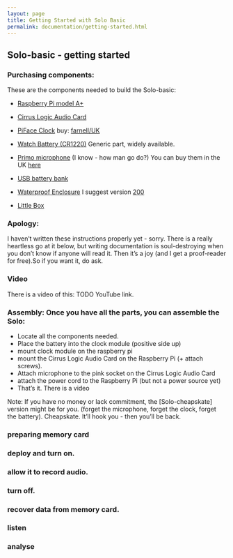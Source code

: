 ```yaml
---
layout: page
title: Getting Started with Solo Basic
permalink: documentation/getting-started.html
---
```


## Solo-basic - getting started

### Purchasing components:

These are the components needed to build the Solo-basic:

* [Raspberry Pi model A+](https://www.raspberrypi.org/products/model-a-plus/)

* [Cirrus Logic Audio Card](http://nowhere/)

* [PiFace Clock](http://www.piface.org.uk/products/piface_clock/) buy: [farnell/UK](http://uk.farnell.com/piface/shim-rtc/real-time-clock-shim-for-raspberry/dp/2434226)

* [Watch Battery (CR1220)](https://www.google.co.uk/search?q=CR1220) Generic part, widely available.

* [Primo microphone](http://www.primomic.com/products/pdf/EM172.pdf) (I know - how man go do?) You can buy them in the UK [here](http://micbooster.com/primo-microphone-capsules/65-clippy-em172-microphone.html#/matched_capsules-mono)

* [USB battery bank](https://www.amazon.co.uk/s/?keywords=ec+technology+powerbank)

* [Waterproof Enclosure](http://dri-box.com) I suggest version [200](http://dri-box.com/size-option/size-200)

* [Little Box](https://www.westonboxes.com/collections/business-card-boxes-1/products/deep-business-card-box)


### Apology:

I haven’t written these instructions properly yet - sorry. There is a really heartless go at it below, but writing documentation is soul-destroying when you don’t know if anyone will read it. Then it’s a joy (and I get a proof-reader for free).So if you want it, do ask.

### Video

There is a video of this: TODO YouTube link.

### Assembly: Once you have all the parts, you can assemble the Solo:

* Locate all the components needed.
* Place the battery into the clock module (positive side up)
* mount clock module on the raspberry pi
* mount the Cirrus Logic Audio Card on the Raspberry Pi (+ attach screws).
* Attach microphone to the pink socket on the Cirrus Logic Audio Card
* attach the power cord to the Raspberry Pi (but not a power source yet)
* That’s it. There is a video

Note: If you have no money or lack commitment, the [Solo-cheapskate]
version might be for you. (forget the microphone, forget the clock,
forget the battery). Cheapskate. It’ll hook you - then you’ll be back.


### preparing memory card

### deploy and turn on.

### allow it to record audio.

### turn off.

### recover data from memory card.

### listen

### analyse
